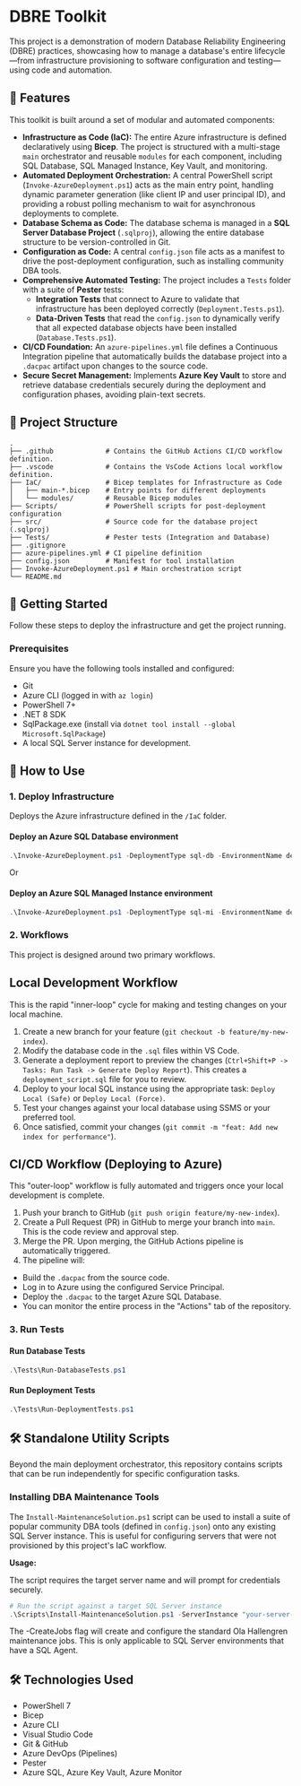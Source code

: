 # DBRE Toolkit

This project is a demonstration of modern Database Reliability Engineering (DBRE) practices, showcasing how to manage a database's entire lifecycle—from infrastructure provisioning to software configuration and testing—using code and automation.

## 🚀 Features

This toolkit is built around a set of modular and automated components:

* **Infrastructure as Code (IaC):** The entire Azure infrastructure is defined declaratively using **Bicep**. The project is structured with a multi-stage `main` orchestrator and reusable `modules` for each component, including SQL Database, SQL Managed Instance, Key Vault, and monitoring.
* **Automated Deployment Orchestration:** A central PowerShell script (`Invoke-AzureDeployment.ps1`) acts as the main entry point, handling dynamic parameter generation (like client IP and user principal ID), and providing a robust polling mechanism to wait for asynchronous deployments to complete.
* **Database Schema as Code:** The database schema is managed in a **SQL Server Database Project** (`.sqlproj`), allowing the entire database structure to be version-controlled in Git.
* **Configuration as Code:** A central `config.json` file acts as a manifest to drive the post-deployment configuration, such as installing community DBA tools.
* **Comprehensive Automated Testing:** The project includes a `Tests` folder with a suite of **Pester** tests:
    * **Integration Tests** that connect to Azure to validate that infrastructure has been deployed correctly (`Deployment.Tests.ps1`).
    * **Data-Driven Tests** that read the `config.json` to dynamically verify that all expected database objects have been installed (`Database.Tests.ps1`).
* **CI/CD Foundation:** An `azure-pipelines.yml` file defines a Continuous Integration pipeline that automatically builds the database project into a `.dacpac` artifact upon changes to the source code.
* **Secure Secret Management:** Implements **Azure Key Vault** to store and retrieve database credentials securely during the deployment and configuration phases, avoiding plain-text secrets.

## 📁 Project Structure

```text
.
├── .github             # Contains the GitHub Actions CI/CD workflow definition.
├── .vscode             # Contains the VsCode Actions local workflow definition.
├── IaC/                # Bicep templates for Infrastructure as Code
│   ├── main-*.bicep    # Entry points for different deployments
│   └── modules/        # Reusable Bicep modules
├── Scripts/            # PowerShell scripts for post-deployment configuration
├── src/                # Source code for the database project (.sqlproj)
├── Tests/              # Pester tests (Integration and Database)
├── .gitignore
├── azure-pipelines.yml # CI pipeline definition
├── config.json         # Manifest for tool installation
├── Invoke-AzureDeployment.ps1 # Main orchestration script
└── README.md
```
## 🚀 Getting Started

Follow these steps to deploy the infrastructure and get the project running.

### Prerequisites

Ensure you have the following tools installed and configured:
* Git
* Azure CLI (logged in with `az login`)
* PowerShell 7+
* .NET 8 SDK
* SqlPackage.exe (install via `dotnet tool install --global Microsoft.SqlPackage`)
* A local SQL Server instance for development.

## 🚀 How to Use

### 1. Deploy Infrastructure
Deploys the Azure infrastructure defined in the `/IaC` folder.

#### Deploy an Azure SQL Database environment
```powershell
.\Invoke-AzureDeployment.ps1 -DeploymentType sql-db -EnvironmentName dev
```
Or
#### Deploy an Azure SQL Managed Instance environment
```powershell
.\Invoke-AzureDeployment.ps1 -DeploymentType sql-mi -EnvironmentName dev
```

### 2. Workflows

This project is designed around two primary workflows.

## Local Development Workflow
This is the rapid "inner-loop" cycle for making and testing changes on your local machine.

1. Create a new branch for your feature (`git checkout -b feature/my-new-index`).
2. Modify the database code in the `.sql` files within VS Code.
3. Generate a deployment report to preview the changes (`Ctrl+Shift+P -> Tasks: Run Task -> Generate Deploy Report`). This creates a `deployment_script.sql` file for you to review.
4. Deploy to your local SQL instance using the appropriate task: `Deploy Local (Safe)` or `Deploy Local (Force)`.
5. Test your changes against your local database using SSMS or your preferred tool.
6. Once satisfied, commit your changes (`git commit -m "feat: Add new index for performance"`).

## CI/CD Workflow (Deploying to Azure)
This "outer-loop" workflow is fully automated and triggers once your local development is complete.

1. Push your branch to GitHub (`git push origin feature/my-new-index`).
2. Create a Pull Request (PR) in GitHub to merge your branch into `main`. This is the code review and approval step.
3. Merge the PR. Upon merging, the GitHub Actions pipeline is automatically triggered.
4. The pipeline will:
* Build the `.dacpac` from the source code.
* Log in to Azure using the configured Service Principal.
* Deploy the `.dacpac` to the target Azure SQL Database.
* You can monitor the entire process in the "Actions" tab of the repository.

### 3. Run Tests

#### Run Database Tests
```powershell
.\Tests\Run-DatabaseTests.ps1 
```
#### Run Deployment Tests
```powershell
.\Tests\Run-DeploymentTests.ps1 
```

## 🛠️ Standalone Utility Scripts

Beyond the main deployment orchestrator, this repository contains scripts that can be run independently for specific configuration tasks.

### Installing DBA Maintenance Tools

The `Install-MaintenanceSolution.ps1` script can be used to install a suite of popular community DBA tools (defined in `config.json`) onto any existing SQL Server instance. This is useful for configuring servers that were not provisioned by this project's IaC workflow.

**Usage:**

The script requires the target server name and will prompt for credentials securely.

```powershell
# Run the script against a target SQL Server instance
.\Scripts\Install-MaintenanceSolution.ps1 -ServerInstance "your-server-name.database.windows.net" -CreateJobs
```

The -CreateJobs flag will create and configure the standard Ola Hallengren maintenance jobs. This is only applicable to SQL Server environments that have a SQL Agent.


## 🛠️ Technologies Used

* PowerShell 7
* Bicep
* Azure CLI
* Visual Studio Code
* Git & GitHub
* Azure DevOps (Pipelines)
* Pester
* Azure SQL, Azure Key Vault, Azure Monitor
